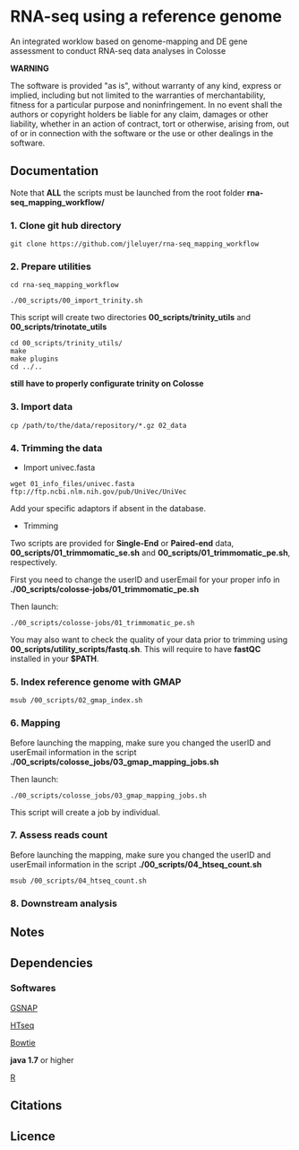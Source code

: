# RNA-seq using a reference genome

An integrated worklow based on genome-mapping and DE gene assessment to conduct RNA-seq data analyses in Colosse


**WARNING**

The software is provided "as is", without warranty of any kind, express or implied, including but not limited to the warranties of merchantability, fitness for a particular purpose and noninfringement. In no event shall the authors or copyright holders be liable for any claim, damages or other liability, whether in an action of contract, tort or otherwise, arising from, out of or in connection with the software or the use or other dealings in the software.


## Documentation

Note that **ALL** the scripts must be launched from the root folder **rna-seq_mapping_workflow/**
### 1. Clone git hub directory

```
git clone https://github.com/jleluyer/rna-seq_mapping_workflow
```

### 2. Prepare utilities

```
cd rna-seq_mapping_workflow

./00_scripts/00_import_trinity.sh
```
This script will create two directories **00_scripts/trinity_utils** and **00_scripts/trinotate_utils**

```
cd 00_scripts/trinity_utils/
make
make plugins
cd ../..
```
**still have to properly configurate trinity on Colosse**

### 3. Import data

```
cp /path/to/the/data/repository/*.gz 02_data
```

### 4. Trimming the data

* Import univec.fasta

```
wget 01_info_files/univec.fasta ftp://ftp.ncbi.nlm.nih.gov/pub/UniVec/UniVec
```
Add your specific adaptors if absent in the database.

* Trimming

Two scripts are provided for **Single-End** or **Paired-end** data, **00_scripts/01_trimmomatic_se.sh** and **00_scripts/01_trimmomatic_pe.sh**, respectively.

First you need to change the userID and userEmail for your proper info in **./00_scripts/colosse-jobs/01_trimmomatic_pe.sh**

Then launch:

```
./00_scripts/colosse-jobs/01_trimmomatic_pe.sh
```

You may also want to check the quality of your data prior to trimming using **00_scripts/utility_scripts/fastq.sh**. This will require to have **fastQC** installed in your **$PATH**.

### 5. Index reference genome with GMAP


```
msub /00_scripts/02_gmap_index.sh
```

### 6. Mapping

Before launching the mapping, make sure you changed the userID and userEmail information in the script **./00_scripts/colosse_jobs/03_gmap_mapping_jobs.sh**

Then launch:
```
./00_scripts/colosse_jobs/03_gmap_mapping_jobs.sh 
```
This script will create a job by individual.

### 7. Assess reads count

Before launching the mapping, make sure you changed the userID and userEmail information in the script **./00_scripts/04_htseq_count.sh**

```
msub /00_scripts/04_htseq_count.sh
```

### 8. Downstream analysis


## Notes

## Dependencies

### Softwares

[GSNAP](http://research-pub.gene.com/gmap/)

[HTseq](http://www-huber.embl.de/HTSeq/doc/overview.html)

[Bowtie](http://bowtie-bio.sourceforge.net/index.shtml)

**java 1.7** or higher

[R](https://www.r-project.org/)


## Citations


## Licence


